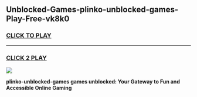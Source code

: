 
## Unblocked-Games-plinko-unblocked-games-Play-Free-vk8k0
<h3>
<a href="https://premium76.site?title=plinko-unblocked-games&ref=18A1">CLICK TO PLAY</a></h3>
<hr>

<h3>
<a href="https://premium76.site?title=plinko-unblocked-games&ref=18A1">CLICK 2 PLAY</a>
  
</h3>

<a href="https://premium76.site?title=plinko-unblocked-games&ref=18A1"><img src="https://clearcache.store/games.png"></a>


**plinko-unblocked-games games unblocked: Your Gateway to Fun and Accessible Online Gaming**

